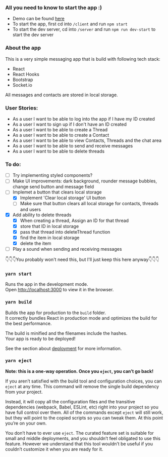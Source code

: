 ### All you need to know to start the app :)

- Demo can be found [here]()
- To start the app, first cd into `/client` and run `npm start`
- To start the dev server, cd into `/server` and run `npm run dev-start` to start the dev server

### About the app
This is a very simple messaging app that is build with following tech stack:
- React
- React Hooks
- Bootstrap
- Socket.io

All messages and contacts are stored in local storage.

### User Stories:
- As a user I want to be able to log into the app if I have my ID created
- As a user I want to sign up if I don't have an ID created
- As a user I want to be able to create a Thread
- As a user I want to be able to create a Contact
- As a user I want to be able to view Contacts, Threads and the chat area
- As a user I want to be able to send and receive messages
- As a user I want to be able to delete threads

### To do:
- [ ] Try implementing styled components?
- [ ] Make UI improvements: dark background, rounder message bubbles, change send button and message field
- [ ] Implemet a button that clears local storage
  - [x] Implement 'Clear local storage' UI button
  - [ ] Make sure that button clears all local storage for contacts, threads and users
- [x] Add ability to delete threads
  - [x] When creating a thread, Assign an ID for that thread
  - [x] store that ID in local storage
  - [x] pass that thread into deleteThread function
  - [x] find the item in local storage
  - [x] delete the item
- [ ] Play a sound when sending and receiving messages

👇👇👇You probably won't need this, but I'll just keep this here anyway👇👇👇

### `yarn start`

Runs the app in the development mode.\
Open [http://localhost:3000](http://localhost:3000) to view it in the browser.

### `yarn build`

Builds the app for production to the `build` folder.\
It correctly bundles React in production mode and optimizes the build for the best performance.

The build is minified and the filenames include the hashes.\
Your app is ready to be deployed!

See the section about [deployment](https://facebook.github.io/create-react-app/docs/deployment) for more information.

### `yarn eject`

**Note: this is a one-way operation. Once you `eject`, you can’t go back!**

If you aren’t satisfied with the build tool and configuration choices, you can `eject` at any time. This command will remove the single build dependency from your project.

Instead, it will copy all the configuration files and the transitive dependencies (webpack, Babel, ESLint, etc) right into your project so you have full control over them. All of the commands except `eject` will still work, but they will point to the copied scripts so you can tweak them. At this point you’re on your own.

You don’t have to ever use `eject`. The curated feature set is suitable for small and middle deployments, and you shouldn’t feel obligated to use this feature. However we understand that this tool wouldn’t be useful if you couldn’t customize it when you are ready for it.

